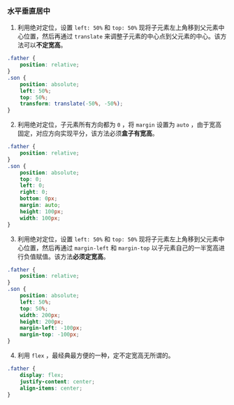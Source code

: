 ### 水平垂直居中

1. 利用绝对定位，设置 `left: 50%` 和 `top: 50%` 现将子元素左上角移到父元素中心位置，然后再通过 `translate` 来调整子元素的中心点到父元素的中心。该方法可以**不定宽高**。

```css
.father {
	position: relative;
}
.son {
	position: absolute;
	left: 50%;
	top: 50%;
	transform: translate(-50%, -50%);
}
```

2. 利用绝对定位，子元素所有方向都为 `0` ，将 `margin` 设置为 `auto` ，由于宽高固定，对应方向实现平分，该方法必须**盒子有宽高**。

```css
.father {
	position: relative;
}
.son {
	position: absolute;
	top: 0;
	left: 0;
	right: 0;
	bottom: 0px;
	margin: auto;
	height: 100px;
	width: 100px;
}
```

3. 利用绝对定位，设置 `left: 50%` 和 `top: 50%` 现将子元素左上角移到父元素中心位置，然后再通过 `margin-left` 和 `margin-top` 以子元素自己的一半宽高进行负值赋值。该方法**必须定宽高**。

```css
.father {
	position: relative;
}
.son {
	position: absolute;
	left: 50%;
	top: 50%;
	width: 200px;
	height: 200px;
	margin-left: -100px;
	margin-top: -100px;
}
```

4. 利用 `flex` ，最经典最方便的一种，定不定宽高无所谓的。

```css
.father {
	display: flex;
	justify-content: center;
	align-items: center;
}
```
